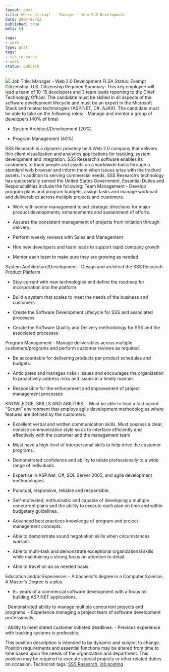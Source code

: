 ```yaml
---
layout: post
title: We're hiring! -- Manager - Web 2.0 Development
date: 2007-06-23
published: true
meta: {}

tags:
- work
type: post
tags:
- sss research
- work
status: publish
---
```



[![](http://blog.andyeick.com/content/binary/WindowsLiveWriter/WerehiringManagerWeb2.0Development_8D04/clip_image002_1.jpg)](http://www.sss-research.com/) Job Title: Manager - Web 2.0 Development FLSA Status: Exempt Citizenship: U.S. Citizenship Required  Summary: This key employee will lead a team of 10-15 developers and 3 team leads reporting to the Chief Technology Officer. The candidate must be skilled in all aspects of the software development lifecycle and must be an expert in the Microsoft Stack and related technologies (ASP.NET, C#, AJAX). The candidate must be able to take on the following roles:  - Manage and mentor a group of developers (40% of time)

- System Architect/Development (20%)

- Program Management (40%)

 SSS Research is a dynamic privately held Web 2.0 company that delivers thin client visualization and analytics applications for tracking, system development and integration. SSS Research’s software enables its customers to track people and assets on a worldwide basis through a standard web browser and inform them when issues arise with the tracked assets. In addition to serving commercial needs, SSS Research’s technology has successfully served the United States Government. Essential Duties and Responsibilities include the following:   Team Management   - Develop program plans and program budgets, assign tasks and manage workload and deliverables across multiple projects and customers.

- Work with senior management to set strategic directions for major product developments, enhancements and sustainment of efforts.

- Assures the consistent management of projects from initiation through delivery.

- Perform weekly reviews with Sales and Management

- Hire new developers and team leads to support rapid company growth

- Mentor each team to make sure they are growing as needed

 System Architecture/Development   - Design and architect the SSS Research Product Platform

- Stay current with new technologies and define the roadmap for incorporation into the platform

- Build a system that scales to meet the needs of the business and customers

- Create the Software Development Lifecycle for SSS and associated processes

- Cerate the Software Quality and Delivery methodology for SSS and the associated processes

 Program Management  - Manage deliverables across multiple customers/programs and perform customer reviews as required.

- Be accountable for delivering products per product schedules and budgets.

- Anticipates and manages risks / issues and encourages the organization to proactively address risks and issues in a timely manner.

- Responsible for the enforcement and improvement of project management processes

 KNOWLEDGE, SKILLS AND ABILITIES:  - Must be able to lead a fast paced “Scrum” environment that employs agile development methodologies where features are defined by the customers.

- Excellent verbal and written communication skills. Must possess a clear, concise communication style so as to interface efficiently and effectively with the customer and the management team

- Must have a high level of interpersonal skills to help drive the customer programs.

- Demonstrated confidence and ability to relate professionally to a wide range of individuals.

- Expertise in ASP.Net, C#, SQL Server 2005, and agile development methodologies.

- Punctual, responsive, reliable and responsible.

- Self-motivated, enthusiastic and capable of developing a multiple concurrent plans and the ability to execute each plan on time and within budgetary guidelines.

- Advanced best practices knowledge of program and project management concepts.

- Able to demonstrate sound negotiation skills when circumstances warrant.

- Able to multi-task and demonstrate exceptional organizational skills while maintaining a strong focus on attention to detail.

- Able to travel on an as needed basis.

 Education and/or Experience:   - A bachelor’s degree in a Computer Science; A Master’s Degree is a plus.

- 9+ years of a commercial software development with a focus on building ASP.NET applications.

 · Demonstrated ability to manage multiple concurrent projects and programs.   - Experience managing a project team of software development professionals.

 · Ability to meet stated customer initiated deadlines.  - Previous experience with tracking systems is preferable.

 This position description is intended to by dynamic and subject to change. Position requirements and essential functions may be altered from time to time based upon the needs of the organization and department. This position may be required to execute special projects or other related duties on occasion.  Technorati tags: [SSS Research](http://technorati.com/tags/SSS%20Research), [job posting](http://technorati.com/tags/job%20posting)

